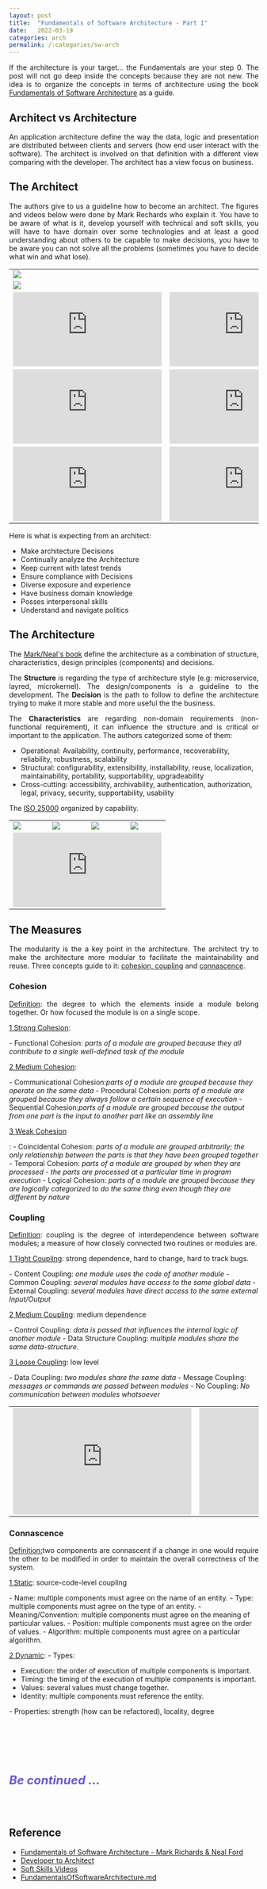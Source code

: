 ```yaml
---
layout: post
title:  "Fundamentals of Software Architecture - Part I"
date:   2022-03-19
categories: arch
permalink: /:categories/sw-arch
---
```


<p style="text-align: justify;">If the architecture is your target... the Fundamentals are your step 0. The post will not go deep inside the concepts because they are not new. The idea is to organize the concepts in terms of architecture using the book <a href="https://fundamentalsofsoftwarearchitecture.com/">Fundamentals of Software Architecture</a> as a guide. </p>

<h2>Architect vs Architecture</h2>

<p style="text-align: justify;">An application architecture define the way the data, logic and presentation are distributed between clients and servers (how end user interact with the software). The architect is involved on that definition with a different view comparing with the developer. The architect has a view focus on business.</p>

<h2>The Architect</h2>

<p style="text-align: justify;">The authors give to us a guideline how to become an architect. The figures and videos below were done by Mark Rechards who explain it. You have to be aware of what is it, develop yourself with technical and soft skills, you will have to have domain over some technologies and at least a good understanding about others to be capable to make decisions, you have to be aware you can not solve all the problems (sometimes you have to decide what win and what lose).</p>

<table>
  <tr>
    <td colspan="2"><img src="/img/architecture/becomearch.png" /></td>
  </tr>

  <tr>
    <td colspan="2"><img src="/img/architecture/roadmap.png"/></td>
  </tr>

  <tr>
    <td><iframe src="https://www.youtube.com/embed/FKYKeqWfyIs" title="YouTube video player" frameborder="0" allow="accelerometer; autoplay; clipboard-write; encrypted-media; gyroscope; picture-in-picture" allowfullscreen></iframe></td>
    <td><iframe src="https://www.youtube.com/embed/olMSYbBP4y8" title="YouTube video player" frameborder="0" allow="accelerometer; autoplay; clipboard-write; encrypted-media; gyroscope; picture-in-picture" allowfullscreen></iframe></td>
  </tr>

  <tr>
    <td><iframe src="https://www.youtube.com/embed/KyaU47XJNIk" title="YouTube video player" frameborder="0" allow="accelerometer; autoplay; clipboard-write; encrypted-media; gyroscope; picture-in-picture" allowfullscreen></iframe></td>
    <td><iframe src="https://www.youtube.com/embed/fS8Ejg3qsJI" title="YouTube video player" frameborder="0" allow="accelerometer; autoplay; clipboard-write; encrypted-media; gyroscope; picture-in-picture" allowfullscreen></iframe></td>
  </tr>

  <tr>
    <td><iframe src="https://www.youtube.com/embed/G6TBHYPGTls" title="YouTube video player" frameborder="0" allow="accelerometer; autoplay; clipboard-write; encrypted-media; gyroscope; picture-in-picture" allowfullscreen></iframe></td>
    <td><iframe src="https://www.youtube.com/embed/2MeAxl2skpI" title="YouTube video player" frameborder="0" allow="accelerometer; autoplay; clipboard-write; encrypted-media; gyroscope; picture-in-picture" allowfullscreen></iframe></td>
  </tr>

</table>

<p>Here is what is expecting from an architect:</p>

- Make architecture Decisions
- Continually analyze the Architecture
- Keep current with latest trends
- Ensure compliance with Decisions
- Diverse exposure and experience
- Have business domain knowledge
- Posses interpersonal skills
- Understand and navigate politics

<h2>The Architecture</h2>

<p style="text-align: justify;">The <a href="https://fundamentalsofsoftwarearchitecture.com/">Mark/Neal's book</a> define the architecture as a combination of structure, characteristics, design principles (components) and decisions.</p>

<p style="text-align: justify;">The <b>Structure</b> is regarding the type of architecture style (e.g: microservice, layred, microkernel). The design/components is a guideline to the development. The <b>Decision</b> is the path to follow to define the architecture trying to make it more stable and more useful the the business.</p>

<p style="text-align: justify;">The <b>Characteristics</b> are regarding non-domain requirements (non-functional requirement), it can influence the structure and is critical or important to the application. The authors categorized some of them:</p>

- Operational: Availability, continuity, performance, recoverability, reliability, robustness, scalability
- Structural: configurability, extensibility, installability, reuse, localization, maintainability, portability, supportability, upgradeability
- Cross-cutting: accessibility, archivability, authentication, authorization, legal, privacy, security, supportability, usability

<p>The <a href="https://oreil.ly/SKc_Y">ISO 25000</a> organized by capability.</p>

<table>
  <tr>
    <td><img src="/img/architecture/structure.png"/></td>
    <td><img src="/img/architecture/characteristics.png"/></td>
    <td><img src="/img/architecture/decisions.png"/></td>
    <td><img src="/img/architecture/design.png"/></td>
  </tr>
  <tr>
    <td colspan="4">
      <iframe width="100%" height="50%" src="https://www.youtube.com/embed/U6rfJjd8714" title="YouTube video player" frameborder="0" allow="accelerometer; autoplay; clipboard-write; encrypted-media; gyroscope; picture-in-picture" allowfullscreen></iframe>
    </td>
  </tr>
</table>

<h2>The Measures</h2>

<p style="text-align: justify;">The modularity is the a key point in the architecture. The architect try to make the architecture more modular to facilitate the maintainability and reuse. Three concepts guide to it: <a href="https://www.geeksforgeeks.org/software-engineering-coupling-and-cohesion/">cohesion, coupling</a> and <a href="https://connascence.io/">connascence</a>.</p>

<h3>Cohesion</h3>

<p style="text-align: justify;"><a href="https://en.wikipedia.org/wiki/Cohesion_(computer_science)">Definition</a>: the degree to which the elements inside a module belong together. Or how focused the module is on a single scope.</p>

<p><u> 1 Strong Cohesion</u>:</p>
- Functional Cohesion: <em>parts of a module are grouped because they all contribute to a single well-defined task of the module</em>

<p><u>2 Medium Cohesion</u>:</p>
- Communicational Cohesion:<em>parts of a module are grouped because they operate on the same data</em>
- Procedural Cohesion: <em>parts of a module are grouped because they always follow a certain sequence of execution </em>
- Sequential Cohesion:<em>parts of a module are grouped because the output from one part is the input to another part like an assembly line</em>

<p><u>3 Weak Cohesion</u></p>:
- Coincidental Cohesion: <em>parts of a module are grouped arbitrarily; the only relationship between the parts is that they have been grouped together </em>
- Temporal Cohesion: <em> parts of a module are grouped by when they are processed - the parts are processed at a particular time in program execution</em>
- Logical Cohesion: <em>parts of a module are grouped because they are logically categorized to do the same thing even though they are different by nature</em>


<h3>Coupling</h3>

<p style="text-align: justify;"><a href="https://en.wikipedia.org/wiki/Coupling_(computer_programming)">Definition</a>: coupling is the degree of interdependence between software modules; a measure of how closely connected two routines or modules are.</p>

<p><u>1 Tight Coupling</u>: strong dependence, hard to change, hard to track bugs.</p>
- Content Coupling: <em>one module uses the code of another module</em>
- Common Coupling: <em>several modules have access to the same global data</em>
- External Coupling: <em>several modules have direct access to the same external Input/Output</em>

<p><u>2 Medium Coupling</u>: medium dependence</p>
- Control Coupling: <em>data is passed that influences the internal logic of another module</em>
- Data Structure Coupling: <em>multiple modules share the same data-structure</em>.

<p><u>3 Loose Coupling</u>: low level</p>  
- Data Coupling: <em>two modules share the same data</em>
- Message Coupling: <em>messages or commands are passed between modules</em>
- No Coupling: <em>No communication between modules whatsoever</em>


<table>
  <tr>
    <td><iframe width="360" height="215" src="https://www.youtube.com/embed/lUrgx6UIsWk" title="YouTube video player" frameborder="0" allow="accelerometer; autoplay; clipboard-write; encrypted-media; gyroscope; picture-in-picture" allowfullscreen></iframe></td>
    <td><iframe width="360" height="215" src="https://www.youtube.com/embed/XnBhVwm_Lws" title="YouTube video player" frameborder="0" allow="accelerometer; autoplay; clipboard-write; encrypted-media; gyroscope; picture-in-picture" allowfullscreen></iframe></td>
  </tr>
</table>

<h3>Connascence</h3>

<p style="text-align: justify;"><a href="https://en.wikipedia.org/wiki/Connascence">Definition:</a>two components are connascent if a change in one would require the other to be modified in order to maintain the overall correctness of the system.</p>

<p><u>1 Static</u>: source-code-level coupling</p>  
- Name: multiple components must agree on the name of an entity.
- Type: multiple components must agree on the type of an entity.
- Meaning/Convention: multiple components must agree on the meaning of particular values.
- Position: multiple components must agree on the order of values.
- Algorithm: multiple components must agree on a particular algorithm.

<p><u>2 Dynamic</u>:
- Types:
<ul>
  <li>Execution: the order of execution of multiple components is important.</li>
  <li>Timing: the timing of the execution of multiple components is important.</li>
  <li>Values: several values must change together.</li>
  <li>Identity: multiple components must reference the entity.  </li>
</ul>
- Properties: strength (how can be refactored), locality, degree

<br/><br/><br/><br/>
<h1 style="font-size: 24px; color: SlateBlue;"><b><em> Be continued ... </em></b></h1>
<br /><br />

<h2>Reference</h2>

<ul>
  <li><a href="https://fundamentalsofsoftwarearchitecture.com/">Fundamentals of Software Architecture - Mark Richards & Neal Ford</a></li>
  <li><a href="https://developertoarchitect.com/">Developer to Architect</a></li>
  <li><a href="https://www.youtube.com/watch?v=KUsl38hURdI&list=PLzNpWnYwBqfHuiTG0Ftjg2H1mlSu07Wwe&index=4">Soft Skills Videos</a></li>
  <li><a href="https://github.com/zhangjunhd/reading-notes/blob/master/software/FundamentalsOfSoftwareArchitecture.md">FundamentalsOfSoftwareArchitecture.md</a></li>
</ul>
